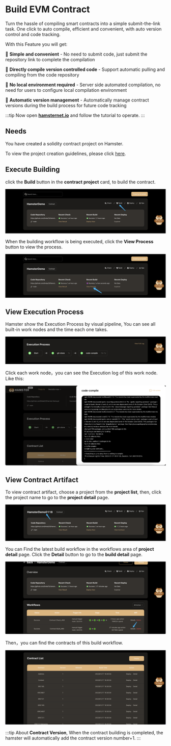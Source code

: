 
# Build EVM Contract

Turn the hassle of compiling smart contracts into a simple submit-the-link task. One click to auto compile, efficient and convenient, with auto version control and code tracking.

With this Feature you will get:

🌟 **Simple and convenient** - No need to submit code, just submit the repository link to complete the compilation

🌟 **Directly compile version controlled code** - Support automatic pulling and compiling from the code repository

🌟 **No local environment required** - Server side automated compilation, no need for users to configure local compilation environment

🌟 **Automatic version management** - Automatically manage contract versions during the build process for future code tracking 

:::tip
Now open **[hamsternet.io](https://develop.alpha.hamsternet.io/projects)** and follow the tutorial to operate.
:::

## Needs
You have created a solidity contract project on Hamster. 

To view the project creation guidelines, please click [here](/Automated%20workflow/EVM%20Contract/Create%20Project%20for%20EVM).

## Execute Building

click the **Build** button in the **contract project** card, to build the contract.

![createProject](./img/projectListBuild.png)

When the building workflow is being executed, click the **View Process** button to view the process.

![createProject](./img/projectListBuild2.png)

## View Execution Process

Hamster show the Execution Process by visual pipeline, You can see all built-in work nodes and the time each one takes. 

![createProject](./img/buildDetailProcess.png)

Click each work node，you can see the Execution log of this work node. Like this:

![createProject](./img/buildLog.png)

## View Contract Artifact

To view contract artifact, choose a project from the **project list**, then, click the project name to go to the **project detail** page.

![createProject](./img/projectListName.png)

You can Find the latest build workflow in the workflows area of **project detail** page.
Click the **Detail** button to go to the **build detail** page.

![createProject](./img/projectDetailBuildDetail.png)

Then，you can find the contracts of this build workflow.

![createProject](./img/buildDetailContractList.png)

:::tip
About **Contract Version**, When the contract building is completed, the hamster will automatically add the contract version number+1.
:::


